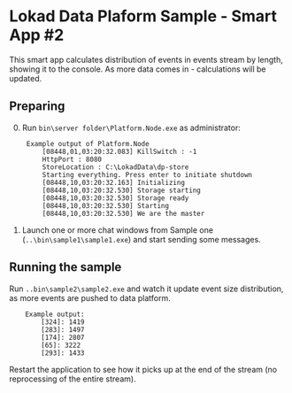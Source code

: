 ﻿Lokad Data Plaform Sample - Smart App #2
========

This smart app calculates distribution of events in events stream by length, 
showing it to the console. As more data comes in - calculations will be updated.

Preparing
---------

0. Run `bin\server folder\Platform.Node.exe` as administrator:

        Example output of Platform.Node
            [08448,01,03:20:32.083] KillSwitch : -1
            HttpPort : 8080
            StoreLocation : C:\LokadData\dp-store
            Starting everything. Press enter to initiate shutdown
            [08448,10,03:20:32.163] Initializing
            [08448,10,03:20:32.530] Storage starting
            [08448,10,03:20:32.530] Storage ready
            [08448,10,03:20:32.530] Starting
            [08448,10,03:20:32.530] We are the master

1. Launch one or more chat windows from Sample one (`..\bin\sample1\sample1.exe`) 
and start sending some messages.


Running the sample
------

Run `..bin\sample2\sample2.exe` and watch it update event size distribution, as more events are
pushed to data platform.

        Example output:
            [324]: 1419
            [283]: 1497
            [174]: 2807
            [65]: 3222
            [293]: 1433

Restart the application to see how it picks up at the end of the stream (no reprocessing of the entire stream).